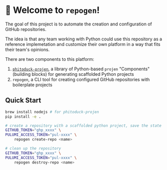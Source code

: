 # 📣 Welcome to `repogen`!

The goal of this project is to automate the creation and configuration of GitHub repositories.

The idea is that any team working with Python could use this repository as a reference implemetation
and customize their own platform in a way that fits their team's opinions.

There are two components to this platform:

1. [`phitoduck-projen`](https://github.com/phitoduck/phito-projen), a library of Python-based `projen` "Components" (building blocks) for generating scaffolded Python projects
2. `repogen`, a CLI tool for creating configured GitHub repositories with boilerplate projects

## Quick Start

```bash
brew install nodejs # for phitoduck-projen
pip install -e .

# create a repository with a scaffolded python project, save the state 
GITHUB_TOKEN="ghp_xxxx" \
PULUMI_ACCESS_TOKEN="pul-xxxx" \
    repogen create-repo <name>

# clean up the repository
GITHUB_TOKEN="ghp_xxxx" \
PULUMI_ACCESS_TOKEN="pul-xxxx" \
    repogen destroy-repo <name>
```

